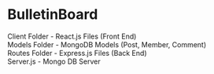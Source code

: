 # BulletinBoard

Client Folder - React.js Files (Front End) <br>
Models Folder - MongoDB Models (Post, Member, Comment) <br>
Routes Folder - Express.js Files (Back End) <br>
Server.js - Mongo DB Server
